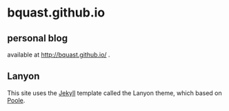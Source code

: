 # bquast.github.io

## personal blog
available at http://bquast.github.io/ .

## Lanyon

This site uses the [Jekyll](http://jekyllrb.com) template called the Lanyon theme, which based on [Poole](http://getpoole.com).
